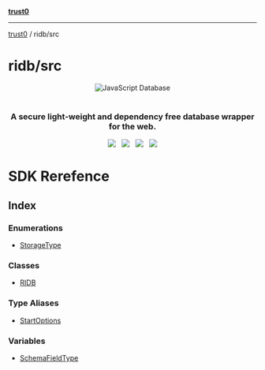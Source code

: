 [**trust0**](../../README.md)

***

[trust0](../../README.md) / ridb/src

# ridb/src

<p align="center">
  <img src="https://cdn.jsdelivr.net/gh/trust0-project/ridblatest/docs/logo.svg" alt="JavaScript Database" />
  <br />
  <br />
  <h3 align="center">A secure light-weight and dependency free database wrapper for the web.</h3>
</p>

<p align="center">
    <a href="https://github.com/trust0-project/RIDB/releases"><img src="https://img.shields.io/github/v/release/trust0-project/ridb?color=%23ff00a0&include_prereleases&label=version&sort=semver&style=flat-square"></a>
    &nbsp;
    <a href="#"><img src="https://img.shields.io/npm/types/rxdb?style=flat-square"></a>
    &nbsp;
    <a href="https://raw.githubusercontent.com/trust0-project/RIDB/refs/heads/main/LICENSE"><img src="https://img.shields.io/github/license/trust0-project/ridb?style=flat-square"></a>
    &nbsp;
    <a href="https://www.npmjs.com/package/@trust0/ridb"><img src="https://img.shields.io/npm/dm/@trust0/ridb?color=c63a3b&style=flat-square"></a>
</p>

# SDK Rerefence

## Index

### Enumerations

- [StorageType](enumerations/StorageType.md)

### Classes

- [RIDB](classes/RIDB.md)

### Type Aliases

- [StartOptions](type-aliases/StartOptions.md)

### Variables

- [SchemaFieldType](variables/SchemaFieldType.md)
